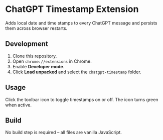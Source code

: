 # ChatGPT Timestamp Extension

Adds local date and time stamps to every ChatGPT message and persists them across browser restarts.

## Development

1. Clone this repository.
2. Open `chrome://extensions` in Chrome.
3. Enable **Developer mode**.
4. Click **Load unpacked** and select the `chatgpt-timestamp` folder.

## Usage

Click the toolbar icon to toggle timestamps on or off. The icon turns green when active.

## Build

No build step is required – all files are vanilla JavaScript.
